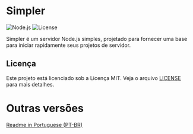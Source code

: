 # Simpler

![Node.js](https://img.shields.io/badge/Node.js-v14.17.3-green)
![License](https://img.shields.io/badge/license-MIT-blue)

Simpler é um servidor Node.js simples, projetado para fornecer uma base para iniciar rapidamente seus projetos de servidor.

## Licença

Este projeto está licenciado sob a Licença MIT. Veja o arquivo [LICENSE](LICENSE) para mais detalhes.

# Outras versões

[Readme in Portuguese (PT-BR)](README.pt-br.md)